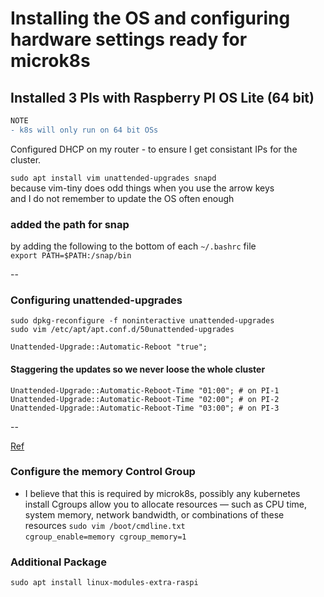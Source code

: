 
# Installing the OS and configuring hardware settings ready for microk8s

## Installed 3 PIs with Raspberry PI OS Lite (64 bit) 
```diff
NOTE
- k8s will only run on 64 bit OSs
```

Configured DHCP on my router - to ensure I get consistant IPs for the cluster.

`sudo apt install vim unattended-upgrades snapd`  
because vim-tiny does odd things when you use the arrow keys  
and I do not remember to update the OS often enough  

### added the path for snap
by adding the following to the bottom of each `~/.bashrc` file  
`export PATH=$PATH:/snap/bin`


--

### Configuring unattended-upgrades
```
sudo dpkg-reconfigure -f noninteractive unattended-upgrades
sudo vim /etc/apt/apt.conf.d/50unattended-upgrades
```

`Unattended-Upgrade::Automatic-Reboot "true";`  

#### Staggering the updates so we never loose the whole cluster   
`Unattended-Upgrade::Automatic-Reboot-Time "01:00"; # on PI-1`  
`Unattended-Upgrade::Automatic-Reboot-Time "02:00"; # on PI-2`  
`Unattended-Upgrade::Automatic-Reboot-Time "03:00"; # on PI-3`  

--

[Ref](https://microk8s.io/docs/install-raspberry-pi)  
### Configure the memory Control Group
- I believe that this is required by microk8s, possibly any kubernetes install
Cgroups allow you to allocate resources — such as CPU time, system memory, network bandwidth, or combinations of these resources
`sudo vim /boot/cmdline.txt`  
`cgroup_enable=memory cgroup_memory=1`  

### Additional Package
`sudo apt install linux-modules-extra-raspi`  
